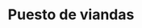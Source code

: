 ---
title: "Puesto de viandas"
url: /ciudad-de-san-jose-de-las-lajas/puesto-de-viandas/
shop: Hofladen
---